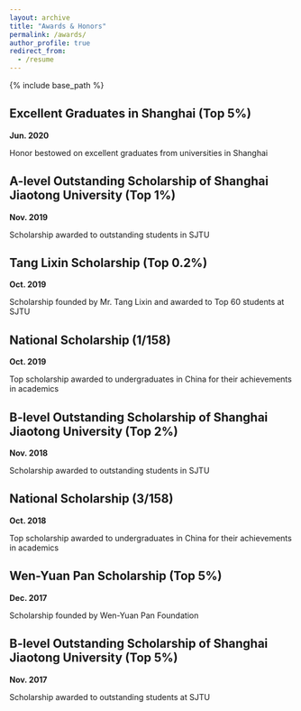 ```yaml
---
layout: archive
title: "Awards & Honors"
permalink: /awards/
author_profile: true
redirect_from:
  - /resume
---
```


{% include base_path %}

Excellent Graduates in Shanghai (Top 5%)
----------
**Jun. 2020**

Honor bestowed on excellent graduates from universities in Shanghai

A-level Outstanding Scholarship of Shanghai Jiaotong University (Top 1%)
----------
**Nov. 2019**

Scholarship awarded to outstanding students in SJTU

Tang Lixin Scholarship (Top 0.2%)
----------
**Oct. 2019**

Scholarship founded by Mr. Tang Lixin and awarded to Top 60 students at SJTU

National Scholarship (1/158)
----------
**Oct. 2019**

Top scholarship awarded to undergraduates in China for their achievements in academics

B-level Outstanding Scholarship of Shanghai Jiaotong University (Top 2%)
----------
**Nov. 2018**

Scholarship awarded to outstanding students in SJTU

National Scholarship (3/158)
----------
**Oct. 2018**

Top scholarship awarded to undergraduates in China for their achievements in academics

Wen-Yuan Pan Scholarship (Top 5%)
----------
**Dec. 2017**

Scholarship founded by Wen-Yuan Pan Foundation

B-level Outstanding Scholarship of Shanghai Jiaotong University (Top 5%)
----------
**Nov. 2017**

Scholarship awarded to outstanding students at SJTU
